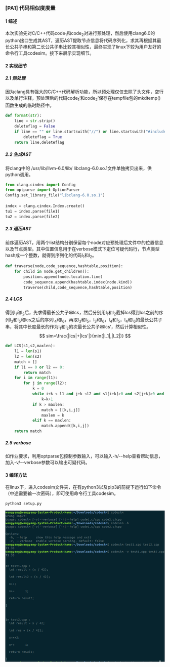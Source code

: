 ### [PA1] 代码相似度度量

#### 1 综述

本次实验先对C/C++代码code<sub>1</sub>和code<sub>2</sub>对进行预处理，然后使用clang6.0的python接口生成其AST，遍历AST提取节点信息将代码序列化，求其再根据其最长公共子串和第二长公共子串比较其相似性，最终实现了linux下较为用户友好的命令行工具codesim。接下来展示实现细节。

#### 2 实现细节

##### 2.1 预处理

因为clang具有强大的C/C++代码解析功能，所以预处理仅仅去除了头文件，空行以及单行注释，预处理后的代码code<sub>1</sub>‘和code<sub>2</sub>’保存在tempfile包的mkdtemp()函数生成的临时路径中。

```python
def format(str):
	line = str.strip()
    deleteflag = False
	if line == "" or line.startswith("//") or line.startswith("#include"):
		deleteflag = True
	return line,deleteflag
```

##### 2.2 生成AST

将clang中的 /usr/lib/llvm-6.0/lib/ libclang-6.0.so.1文件单独拷贝出来，供python调用。

```python
from clang.cindex import Config
from optparse import OptionParser
Config.set_library_file("libclang-6.0.so.1")

index = clang.cindex.Index.create()
tu1 = index.parse(file1)
tu2 = index.parse(file2)
```

##### 2.3 遍历AST 

前序遍历AST，用两个list结构分别保留每个node对应预处理后文件中的位置信息以及节点类型。其中位置信息用于在verbose模式下定位可疑代码行，节点类型hash成一个整数，就得到序列化的代码l<sub>1</sub>和l<sub>2</sub>。

```python
def traverse(node,code_sequence,hashtable,position):
    for child in node.get_children():
    	position.append(node.location.line)
    	code_sequence.append(hashtable.index(node.kind))
    	traverse(child,code_sequence,hashtable,position)
```

##### 2.4 LCS

得到l<sub>1</sub>和l<sub>2</sub>后，先求得最长公共子串lcs，然后分别用l<sub>1</sub>和l<sub>2</sub>截掉lcs得到lcs之前的序列l<sub>3</sub>和l<sub>5</sub>和lcs之后的序列l<sub>4</sub>和l<sub>6</sub>，再取l<sub>3</sub>和l<sub>5</sub>，l<sub>3</sub>和l<sub>6</sub>，l<sub>4</sub>和l<sub>5</sub>，l<sub>4</sub>和l<sub>6</sub>的最长公共子串，将其中长度最长的作为l<sub>1</sub>和l<sub>2</sub>的次最长公共子串lcs‘，然后计算相似性。
$$
sim=\frac{|lcs|+|lcs'|}{min(|l_1|,|l_2|)}
$$

```python
def LCS(s1,s2,maxlen):
	l1 = len(s1)
	l2 = len(s2)
	match = []
	if l1 == 0 or l2 == 0:
		return match
	for i in range(l1):
		for j in range(l2):
			k = 0
			while i+k < l1 and j+k <l2 and s1[i+k]>0 and s2[j+k]>0 and s1[i+k]==s2[j+k]:
				k=k+1
			if k > maxlen:
				match = [[k,i,j]]
				maxlen = k
			elif k == maxlen:
				match.append([k,i,j])
	return match
```

##### 2.5 verbose

如作业要求，利用optparse包控制参数输入，可以输入-h/--help查看帮助信息，加入-v/--verbose参数可以输出可疑代码。

#### 3 编译方法

在linux下，进入codesim文件夹，在有python3以及pip3的前提下运行如下命令（中途需要输一次密码），即可使用命令行工具codesim。

```python
python3 setup.py
```

![result](result.png)


